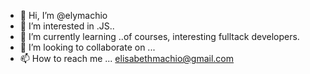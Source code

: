 - 👋 Hi, I’m @elymachio
- 👀 I’m interested in .JS..
- 🌱 I’m currently learning ..of courses, interesting fulltack developers.
- 💞️ I’m looking to collaborate on ...
- 📫 How to reach me ... elisabethmachio@gmail.com

<!---
elymachio/elymachio is a ✨ special ✨ repository because its `README.md` (this file) appears on your GitHub profile.
You can click the Preview link to take a look at your changes.
--->
